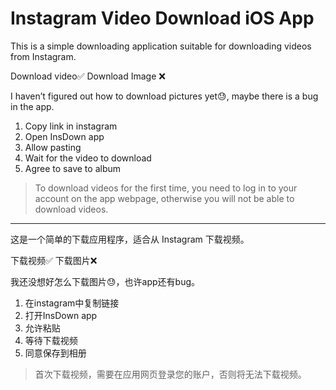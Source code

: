 # Instagram Video Download iOS App

This is a simple downloading application suitable for downloading videos from Instagram.

Download video✅
Download Image ❌

I haven’t figured out how to download pictures yet😓, maybe there is a bug in the app.

1. Copy link in instagram
2. Open InsDown app
3. Allow pasting
4. Wait for the video to download
5. Agree to save to album

> To download videos for the first time, you need to log in to your account on the app webpage, otherwise you will not be able to download videos.

----------

这是一个简单的下载应用程序，适合从 Instagram 下载视频。

下载视频✅
下载图片❌

我还没想好怎么下载图片😓，也许app还有bug。

1. 在instagram中复制链接
2. 打开InsDown app
3. 允许粘贴
4. 等待下载视频
5. 同意保存到相册

> 首次下载视频，需要在应用网页登录您的账户，否则将无法下载视频。
